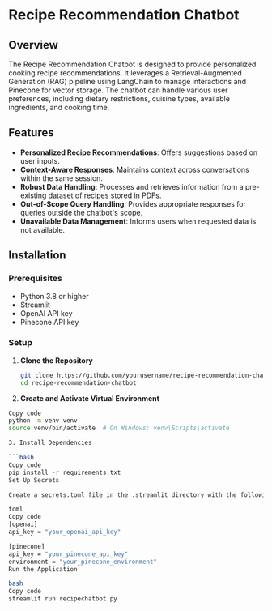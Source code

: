 # Recipe Recommendation Chatbot

## Overview

The Recipe Recommendation Chatbot is designed to provide personalized cooking recipe recommendations. It leverages a Retrieval-Augmented Generation (RAG) pipeline using LangChain to manage interactions and Pinecone for vector storage. The chatbot can handle various user preferences, including dietary restrictions, cuisine types, available ingredients, and cooking time.

## Features

- **Personalized Recipe Recommendations**: Offers suggestions based on user inputs.
- **Context-Aware Responses**: Maintains context across conversations within the same session.
- **Robust Data Handling**: Processes and retrieves information from a pre-existing dataset of recipes stored in PDFs.
- **Out-of-Scope Query Handling**: Provides appropriate responses for queries outside the chatbot's scope.
- **Unavailable Data Management**: Informs users when requested data is not available.

## Installation

### Prerequisites

- Python 3.8 or higher
- Streamlit
- OpenAI API key
- Pinecone API key

### Setup

1. **Clone the Repository**

   ```bash
   git clone https://github.com/yourusername/recipe-recommendation-chatbot.git
   cd recipe-recommendation-chatbot
   
2. **Create and Activate Virtual Environment**

```bash
Copy code
python -m venv venv
source venv/bin/activate  # On Windows: venv\Scripts\activate

3. Install Dependencies

```bash
Copy code
pip install -r requirements.txt
Set Up Secrets

Create a secrets.toml file in the .streamlit directory with the following content:

toml
Copy code
[openai]
api_key = "your_openai_api_key"

[pinecone]
api_key = "your_pinecone_api_key"
environment = "your_pinecone_environment"
Run the Application

bash
Copy code
streamlit run recipechatbot.py
